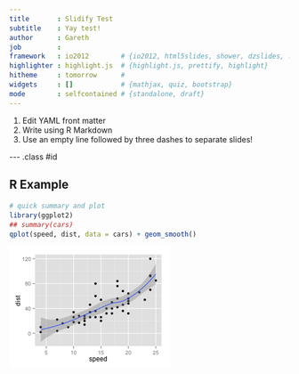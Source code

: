 ```yaml
---
title       : Slidify Test
subtitle    : Yay test!
author      : Gareth
job         : 
framework   : io2012        # {io2012, html5slides, shower, dzslides, ...}
highlighter : highlight.js  # {highlight.js, prettify, highlight}
hitheme     : tomorrow      # 
widgets     : []            # {mathjax, quiz, bootstrap}
mode        : selfcontained # {standalone, draft}
---
```


1. Edit YAML front matter
2. Write using R Markdown
3. Use an empty line followed by three dashes to separate slides!

--- .class #id 

## R Example

```r
# quick summary and plot
library(ggplot2)
## summary(cars)
qplot(speed, dist, data = cars) + geom_smooth()
```

![plot of chunk qplot](assets/fig/qplot.png) 






